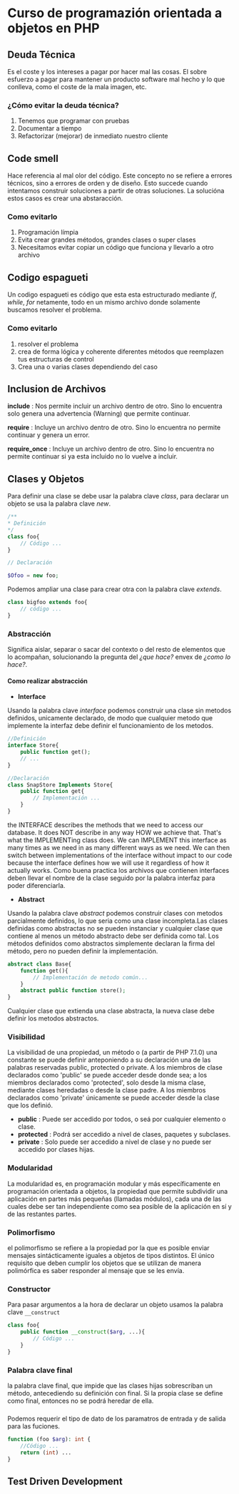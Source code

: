 # Curso de programazión orientada a objetos en PHP

## Deuda Técnica

Es el coste y los intereses a pagar por hacer mal las cosas. El sobre esfuerzo a pagar para mantener un producto software mal hecho y lo que conlleva, como el coste de la mala imagen, etc.

### ¿Cómo evitar la deuda técnica?

1. Tenemos que programar con pruebas
1. Documentar a tiempo
1. Refactorizar (mejorar) de inmediato nuestro clíente

## Code smell

Hace referencia al mal olor del código. Este concepto no se refiere a errores técnicos, sino a errores de orden y de diseño. Esto succede cuando intentamos construir soluciones a partir de otras soluciones. La solucióna estos casos es crear una abstaracción.

### Como evitarlo

1. Programación límpia
1. Evita crear grandes métodos, grandes clases o super clases
1. Necesitamos evitar copiar un código que funciona y llevarlo a otro archivo

## Codigo espagueti

Un codigo espagueti es código que esta esta estructurado mediante _if_, _while_, _for_ netamente, todo en un mismo archivo donde solamente buscamos resolver el problema.

### Como evitarlo
1. resolver el problema
1. crea de forma lógica y coherente diferentes métodos que reemplazen tus estructuras de control
1. Crea una o varias clases dependiendo del caso

## Inclusion de Archivos

__include__ : Nos permite incluir un archivo dentro de otro. Sino lo encuentra solo genera una advertencia (Warning) que permite continuar.

__require__ : Incluye un archivo dentro de otro. Sino lo encuentra no permite continuar y genera un error.

__require_once__ : Incluye un archivo dentro de otro. Sino lo encuentra no permite continuar si ya esta incluido no lo vuelve a incluir.

## Clases y Objetos 

Para definir una clase se debe usar la palabra clave _class_, para declarar un objeto se usa la palabra clave _new_.
```php
/**
* Definición
*/
class foo{
    // Código ...
} 

// Declaración

$Ofoo = new foo;
```

Podemos ampliar una clase para crear otra con la palabra clave _extends_.

```php
class bigfoo extends foo{
    // código ...
}
```
### Abstracción

Significa aislar, separar o sacar del contexto o del resto de elementos que lo acompañan, solucionando la pregunta del _¿que hace?_ envex de _¿como lo hace?_.

#### Como realizar abstracción

* __Interface__

Usando la palabra clave _interface_ podemos construir una clase sin metodos definidos, unicamente declarado, de modo que cualquier metodo que implemente la interfaz debe definir el funcionamiento de los metodos.

```php
//Definición
interface Store{
    public function get();
    // ...
}

//Declaración
class SnapStore Implements Store{
    public function get{
        // Implementación ...
    }
}
```
the INTERFACE describes the methods that we need to access our database. It does NOT describe in any way HOW we achieve that. That's what the IMPLEMENTing class does. We can IMPLEMENT this interface as many times as we need in as many different ways as we need. We can then switch between implementations of the interface without impact to our code because the interface defines how we will use it regardless of how it actually works. Como buena practica los archivos que contienen interfaces deben llevar el nombre de la clase seguido por la palabra interfaz para poder diferenciarla.

* __Abstract__

Usando la palabra clave _abstract_ podemos construir clases con metodos parcialmente definidos, lo que seria como una clase incompleta.Las clases definidas como abstractas no se pueden instanciar y cualquier clase que contiene al menos un método abstracto debe ser definida como tal. Los métodos definidos como abstractos simplemente declaran la firma del método, pero no pueden definir la implementación.
```php
abstract class Base{
    function get(){
        // Implementación de metodo común...
    }
    abstract public function store();
}
```
Cualquier clase que extienda una clase abstracta, la nueva clase debe definir los metodos abstractos.

### Visibilidad

La visibilidad de una propiedad, un método o (a partir de PHP 7.1.0) una constante se puede definir anteponiendo a su declaración una de las palabras reservadas public, protected o private. A los miembros de clase declarados como 'public' se puede acceder desde donde sea; a los miembros declarados como 'protected', solo desde la misma clase, mediante clases heredadas o desde la clase padre. A los miembros declarados como 'private' únicamente se puede acceder desde la clase que los definió. 

* __public__ : Puede ser accedido por todos, o seá por cualquier elemento o clase.
* __protected__ : Podrá ser accedido a nivel de clases, paquetes y subclases.
* __private__ : Solo puede ser accedido a nivel de clase y no puede ser accedido por clases hijas.

### Modularidad

La modularidad es, en programación modular y más específicamente en programación orientada a objetos, la propiedad que permite subdividir una aplicación en partes más pequeñas (llamadas módulos), cada una de las cuales debe ser tan independiente como sea posible de la aplicación en sí y de las restantes partes.

### Polimorfismo

el polimorfismo se refiere a la propiedad por la que es posible enviar mensajes sintácticamente iguales a objetos de tipos distintos. El único requisito que deben cumplir los objetos que se utilizan de manera polimórfica es saber responder al mensaje que se les envía.

### Constructor

Para pasar argumentos a la hora de declarar un objeto usamos la palabra clave `__construct`

```php
class foo{
    public function __construct($arg, ...){
        // Código ...
    }
}
```

### Palabra clave final

la palabra clave final, que impide que las clases hijas sobrescriban un método, antecediendo su definición con final. Si la propia clase se define como final, entonces no se podrá heredar de ella.
###
Podemos requerir el tipo de dato de los paramatros de entrada y de salida para las fuciones.

```php
function (foo $arg): int {
    //Código ...
    return (int) ...
}
```
## Test Driven Development

